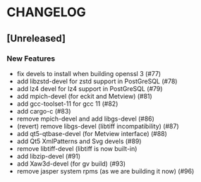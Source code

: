 # CHANGELOG

## [Unreleased]

### New Features

- fix devels to install when building openssl 3 (#77)
- add libzstd-devel for zstd support in PostGreSQL (#78)
- add lz4 devel for lz4 support in PostGreSQL (#79)
- add mpich-devel (for eckit and Metview) (#81)
- add gcc-toolset-11 for gcc 11 (#82)
- add cargo-c (#83)
- remove mpich-devel and add libgs-devel (#86)
- (revert) remove libgs-devel (libtiff incompatibility) (#87)
- add qt5-qtbase-devel (for Metview interface) (#88)
- add Qt5 XmlPatterns and Svg devels (#89)
- remove libtiff-devel (libtiff is now built-in)
- add libzip-devel (#91)
- add Xaw3d-devel (for gv build) (#93)
- remove jasper system rpms (as we are building it now) (#96)



